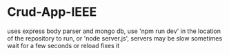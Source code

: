 # Crud-App-IEEE

uses express body parser and mongo db,
use 'npm run dev' in the location of the repository to run,
or 'node server.js',
servers may be slow sometimes wait for a few seconds or reload fixes it
